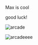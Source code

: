 Max is cool 

good luck!

![arcade](https://github.com/user-attachments/assets/007ca060-887c-48ce-868a-21308daf2c03)

![arcadeeee](https://github.com/user-attachments/assets/a5afc28d-336b-4a17-a4d2-0af049da5168)
